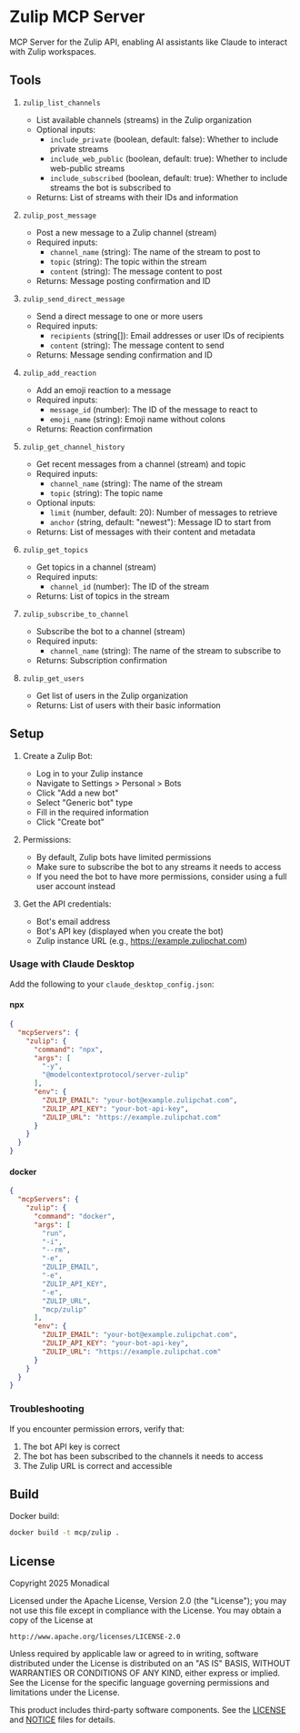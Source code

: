 # Zulip MCP Server

MCP Server for the Zulip API, enabling AI assistants like Claude to interact with Zulip workspaces.

## Tools

1. `zulip_list_channels`
   - List available channels (streams) in the Zulip organization
   - Optional inputs:
     - `include_private` (boolean, default: false): Whether to include private streams 
     - `include_web_public` (boolean, default: true): Whether to include web-public streams
     - `include_subscribed` (boolean, default: true): Whether to include streams the bot is subscribed to
   - Returns: List of streams with their IDs and information

2. `zulip_post_message`
   - Post a new message to a Zulip channel (stream)
   - Required inputs:
     - `channel_name` (string): The name of the stream to post to
     - `topic` (string): The topic within the stream
     - `content` (string): The message content to post
   - Returns: Message posting confirmation and ID

3. `zulip_send_direct_message`
   - Send a direct message to one or more users
   - Required inputs:
     - `recipients` (string[]): Email addresses or user IDs of recipients
     - `content` (string): The message content to send
   - Returns: Message sending confirmation and ID

4. `zulip_add_reaction`
   - Add an emoji reaction to a message
   - Required inputs:
     - `message_id` (number): The ID of the message to react to
     - `emoji_name` (string): Emoji name without colons
   - Returns: Reaction confirmation

5. `zulip_get_channel_history`
   - Get recent messages from a channel (stream) and topic
   - Required inputs:
     - `channel_name` (string): The name of the stream
     - `topic` (string): The topic name
   - Optional inputs:
     - `limit` (number, default: 20): Number of messages to retrieve
     - `anchor` (string, default: "newest"): Message ID to start from
   - Returns: List of messages with their content and metadata

6. `zulip_get_topics`
   - Get topics in a channel (stream)
   - Required inputs:
     - `channel_id` (number): The ID of the stream
   - Returns: List of topics in the stream

7. `zulip_subscribe_to_channel`
   - Subscribe the bot to a channel (stream)
   - Required inputs:
     - `channel_name` (string): The name of the stream to subscribe to
   - Returns: Subscription confirmation

8. `zulip_get_users`
   - Get list of users in the Zulip organization
   - Returns: List of users with their basic information

## Setup

1. Create a Zulip Bot:
   - Log in to your Zulip instance
   - Navigate to Settings > Personal > Bots
   - Click "Add a new bot"
   - Select "Generic bot" type
   - Fill in the required information
   - Click "Create bot"

2. Permissions:
   - By default, Zulip bots have limited permissions
   - Make sure to subscribe the bot to any streams it needs to access
   - If you need the bot to have more permissions, consider using a full user account instead

3. Get the API credentials:
   - Bot's email address
   - Bot's API key (displayed when you create the bot)
   - Zulip instance URL (e.g., https://example.zulipchat.com)

### Usage with Claude Desktop

Add the following to your `claude_desktop_config.json`:

#### npx

```json
{
  "mcpServers": {
    "zulip": {
      "command": "npx",
      "args": [
        "-y",
        "@modelcontextprotocol/server-zulip"
      ],
      "env": {
        "ZULIP_EMAIL": "your-bot@example.zulipchat.com",
        "ZULIP_API_KEY": "your-bot-api-key",
        "ZULIP_URL": "https://example.zulipchat.com"
      }
    }
  }
}
```

#### docker

```json
{
  "mcpServers": {
    "zulip": {
      "command": "docker",
      "args": [
        "run",
        "-i",
        "--rm",
        "-e",
        "ZULIP_EMAIL",
        "-e",
        "ZULIP_API_KEY",
        "-e",
        "ZULIP_URL",
        "mcp/zulip"
      ],
      "env": {
        "ZULIP_EMAIL": "your-bot@example.zulipchat.com",
        "ZULIP_API_KEY": "your-bot-api-key",
        "ZULIP_URL": "https://example.zulipchat.com"
      }
    }
  }
}
```

### Troubleshooting

If you encounter permission errors, verify that:
1. The bot API key is correct
2. The bot has been subscribed to the channels it needs to access
3. The Zulip URL is correct and accessible

## Build

Docker build:

```bash
docker build -t mcp/zulip .
```

## License

Copyright 2025 Monadical

Licensed under the Apache License, Version 2.0 (the "License");
you may not use this file except in compliance with the License.
You may obtain a copy of the License at

    http://www.apache.org/licenses/LICENSE-2.0

Unless required by applicable law or agreed to in writing, software
distributed under the License is distributed on an "AS IS" BASIS,
WITHOUT WARRANTIES OR CONDITIONS OF ANY KIND, either express or implied.
See the License for the specific language governing permissions and
limitations under the License.

This product includes third-party software components. See the [LICENSE](LICENSE) and [NOTICE](NOTICE) files for details.
